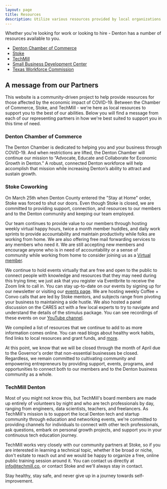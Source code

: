 ```yaml
---
layout: page
title: Resources
description: Utilize various resources provided by local organizations to aid in your job search.
---
```


Whether you're looking for work or looking to hire - Denton has a number of resources available to you.

- [Denton Chamber of Commerce](https://denton-chamber.org)
- [Stoke](https://stokedenton.com)
- [TechMill](https://techmill.co)
- [Small Business Development Center](http://www.nctc.edu/external-affairs/small-business-development-center/index.html)
- [Texas Workforce Commission](https://www.twc.texas.gov)

## A message from our Partners

This website is a community-driven project to help provide resources for those affected by the economic impact of COVID-19. Between the Chamber of Commerce, Stoke, and TechMill - we're here as local resources to support you to the best of our abilities. Below you will find a message from each of our representing partners in how we're best suited to support you in this time of need.

### Denton Chamber of Commerce

The Denton Chamber is dedicated to helping you and your business through COVID-19. And when restrictions are lifted, the Denton Chamber will continue our mission to “Advocate, Educate and Collaborate for Economic Growth in Denton.” A robust, connected Denton workforce will help accomplish that mission while increasing Denton’s ability to attract and sustain growth.

### Stoke Coworking

On March 25th when Denton County entered the "Stay at Home" order, Stoke was forced to shut our doors. Even though Stoke is closed, we are committed to providing support, connection, and resources to our members and to the Denton community and keeping our team employed.

Our team continues to provide value to our members through hosting weekly virtual happy hours, twice a month member huddles, and daily work sprints to provide accountability and maintain productivity while folks are working from home. We are also offering free mail forwarding services to any members who need it. We are still accepting new members and encourage anyone who is in need of accountability or a sense of community while working from home to consider joining us as a <a href="http://members.stokedenton.com" target="_blank">Virtual member</a>.

We continue to hold events virtually that are free and open to the public to connect people with knowledge and resources that they may need during this trying time; we just ask that you register via Eventbrite to receive the Zoom link to call in. You can stay up-to-date on our events by signing up for our newsletter or visiting our <a href="http://stokedenton.com" target="_blank">events page</a>. We are hosting weekly Coffee + Convo calls that are led by Stoke mentors, and subjects range from pivoting your business to maintaining a side hustle. We also hosted a panel discussion on the CARES act with a few local experts to try to navigate and understand the details of the stimulus package. You can see recordings of these events on our <a href="https://www.youtube.com/channel/UC1hgMsyWEFymJ4sb-eGaRcQ?view_as=subscriber" target="_blank">YouTube channel</a>.

We compiled a list of resources that we continue to add to as more information comes online. You can read blogs about healthy work habits, find links to local resources and grant funds, and <a href="https://stokedenton.com/covid19-community-support" target="_blank">more</a>.

At this point, we know that we will be closed through the month of April due to the Governor's order that non-essential businesses be closed. Regardless, we remain committed to cultivating community and empowering entrepreneurs by providing support, events, programs, and opportunities to connect both to our members and to the Denton business community as a whole.

### TechMill Denton

Most of you might not know this, but TechMill's board members are made up entirely of volunteers by night and who are tech professionals by day, ranging from engineers, data scientists, teachers, and freelancers. As TechMill's mission is to support the local Denton tech and startup community through education and networking events, we're committed to providing channels for individuals to connect with other tech professionals, ask questions, embark on personal growth projects, and support you in your continuous tech education journey.

TechMill works very closely with our community partners at Stoke, so if you are interested in learning a technical topic, whether it be broad or niche, don't esitate to reach out and we would be happy to organize a free, online public training session around it. You can contact us directly at <a href="mailto:info@techmill.co?subject=TechMill Training Session">info@techmill.co</a>, or contact Stoke and we'll always stay in contact.

Stay healthy, stay safe, and never give up in a journey towards self-improvement.

